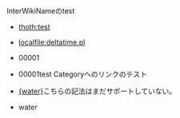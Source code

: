 InterWikiNameのtest

* [thoth:test](thoth:test)
* [localfile:deltatime.pl](localfile:deltatime.pl)
* 00001
* 00001test
Categoryへのリンクのテスト

* [{water}]({water})こちらの記法はまだサポートしていない。
* water




